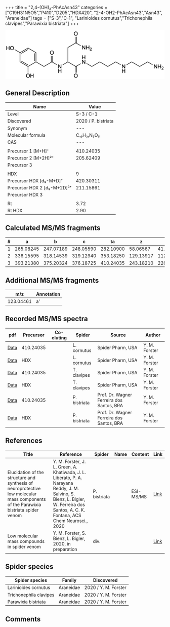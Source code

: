 +++
title = "2,4-(OH)₂-PhAcAsn43"
categories = ["C19H31N5O5","P410","D205","HDX420",
"2-4-OH2-PhAcAsn43","Asn43",
"Araneidae"]
tags = ["S-3","C-1",
"Larinioides cornutus","Trichonephila clavipes","Parawixia bistriata"]
+++

![](/img/2-4-OH2-PhAcAsn43.png)

## General Description

| Name                       | Value              |
|----------------------------|--------------------|
| Level                      | S-3 / C-1          |
| Discovered                 | 2020 / P. bistriata |
| Synonym                    | ---                |
| Molecular formula          | C₁₉H₃₁N₅O₅                   |
| CAS                        | ---                |
|                            |                    |
| Precursor 1 [M+H]⁺         | 410.24035                   |
| Precursor 2 [M+2H]²⁺       | 205.62409                   |
| Precursor 3                |                    |
|                            |                    |
| HDX                        | 9                  |
| Precursor HDX   [d₉-M+D]⁺   | 420.30311                   |
| Precursor HDX 2 [d₉-M+2D]²⁺ | 211.15861                   |
| Precursor HDX 3            |                    |
|                            |                    |
| Rt                         | 3.72                   |
| Rt HDX                     | 2.90                   |

## Calculated MS/MS fragments

| # | a         | b         | c         | ta        | z         | y         | tz        |
|---|-----------|-----------|-----------|-----------|-----------|-----------|-----------|
| 1 | 265.08245 | 247.07189 | 248.05590 | 282.10900 | 58.06567 | 41.03912 | 75.09222 |
| 2 | 336.15595 | 318.14539 | 319.12940 | 353.18250 | 129.13917 | 112.11262 | 146.16572 |
| 3 | 393.21380 | 375.20324 | 376.18725 | 410.24035 | 243.18210 | 226.15555 | 260.20865 |

## Additional MS/MS fragments

| m/z       | Annotation |
|-----------|------------|
| 123.04461 | a'         |

## Recorded MS/MS spectra

| pdf                                             | Precursor | Co-eluting | Spider      | Source                       | Author        |
|-------------------------------------------------|-----------|------------|-------------|------------------------------|---------------|
| [Data](/pdf/L-cornutus/410_2-4-OH2-PhAcAsn43_Lc.pdf) | 410.24035 |           | L. cornutus | Spider Pharm, USA | Y. M. Forster |
| [Data](/pdf/L-cornutus/410_2-4-OH2-PhAcAsn43_Lc_HDX.pdf) | HDX |           | L. cornutus | Spider Pharm, USA | Y. M. Forster |
| [Data](/pdf/N-clavipes/410_2-4-OH2-PhAcAsn43_Nc.pdf) | 410.24035  |           | T. clavipes | Spider Pharm, USA | Y. M. Forster |
| [Data](/pdf/N-clavipes/410_2-4-OH2-PhAcAsn43_Nc_HDX.pdf) | HDX  |           | T. clavipes | Spider Pharm, USA | Y. M. Forster |
| [Data](/pdf/P-bistriata/410_2-4-OH2-PhAcAsn43_Pb.pdf) | 410.24035 |           | P. bistriata | Prof. Dr. Wagner Ferreira dos Santos, BRA | Y. M. Forster |
| [Data](/pdf/P-bistriata/410_2-4-OH2-PhAcAsn43_Pb_HDX.pdf) | HDX |           | P. bistriata | Prof. Dr. Wagner Ferreira dos Santos, BRA | Y. M. Forster |


## References

| Title | Reference | Spider | Name | Content | Link |
|-------|-----------|--------|------|---------|------|
| Elucidation of the structure and synthesis of neuroprotective low molecular mass components of the Parawixia bistriata spider venom      | Y. M. Forster, J. L. Green, A. Khatiwada, J. L. Liberato, P. A. Narayana Reddy, J. M. Salvino, S. Bienz, L. Bigler, W. Ferreira dos Santos, A. C. K. Fontana, ACS Chem Neurosci., 2020          | P. bistriata       |      | ESI-MS/MS        | [Link](https://pubs.acs.org/doi/10.1021/acschemneuro.0c00007)     |
| Low molecular mass compounds in spider venom      | Y. M. Forster, S. Bienz, L. Bigler, 2020, in preparation          | div.       |   |   | [Link](unknown) |

## Spider species

| Spider species     | Family     | Discovered           |
|--------------------|------------|----------------------|
| Larinioides cornutus | Araneidae | 2020 / Y. M. Forster |
| Trichonephila clavipes | Araneidae | 2020 / Y. M. Forster |
| Parawixia bistriata | Araneidae | 2020 / Y. M. Forster |


## Comments